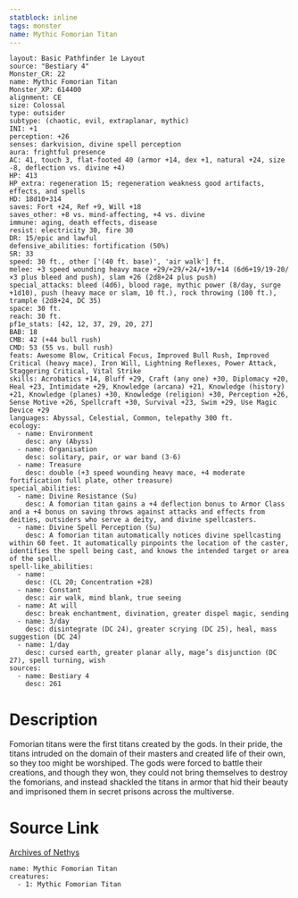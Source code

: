 ```yaml
---
statblock: inline
tags: monster
name: Mythic Fomorian Titan
---
```

```statblock
layout: Basic Pathfinder 1e Layout
source: "Bestiary 4"
Monster_CR: 22
name: Mythic Fomorian Titan
Monster_XP: 614400
alignment: CE
size: Colossal
type: outsider
subtype: (chaotic, evil, extraplanar, mythic)
INI: +1
perception: +26
senses: darkvision, divine spell perception
aura: frightful presence
AC: 41, touch 3, flat-footed 40 (armor +14, dex +1, natural +24, size -8, deflection vs. divine +4)
HP: 413
HP_extra: regeneration 15; regeneration weakness good artifacts, effects, and spells
HD: 18d10+314
saves: Fort +24, Ref +9, Will +18
saves_other: +8 vs. mind-affecting, +4 vs. divine
immune: aging, death effects, disease
resist: electricity 30, fire 30
DR: 15/epic and lawful
defensive_abilities: fortification (50%)
SR: 33
speed: 30 ft., other ['(40 ft. base)', 'air walk'] ft.
melee: +3 speed wounding heavy mace +29/+29/+24/+19/+14 (6d6+19/19-20/×3 plus bleed and push), slam +26 (2d8+24 plus push)
special_attacks: bleed (4d6), blood rage, mythic power (8/day, surge +1d10), push (heavy mace or slam, 10 ft.), rock throwing (100 ft.), trample (2d8+24, DC 35)
space: 30 ft.
reach: 30 ft.
pf1e_stats: [42, 12, 37, 29, 20, 27]
BAB: 18
CMB: 42 (+44 bull rush)
CMD: 53 (55 vs. bull rush)
feats: Awesome Blow, Critical Focus, Improved Bull Rush, Improved Critical (heavy mace), Iron Will, Lightning Reflexes, Power Attack, Staggering Critical, Vital Strike
skills: Acrobatics +14, Bluff +29, Craft (any one) +30, Diplomacy +20, Heal +23, Intimidate +29, Knowledge (arcana) +21, Knowledge (history) +21, Knowledge (planes) +30, Knowledge (religion) +30, Perception +26, Sense Motive +26, Spellcraft +30, Survival +23, Swim +29, Use Magic Device +29
languages: Abyssal, Celestial, Common, telepathy 300 ft.
ecology:
  - name: Environment
    desc: any (Abyss)
  - name: Organisation
    desc: solitary, pair, or war band (3-6)
  - name: Treasure
    desc: double (+3 speed wounding heavy mace, +4 moderate fortification full plate, other treasure)
special_abilities:
  - name: Divine Resistance (Su)
    desc: A fomorian titan gains a +4 deflection bonus to Armor Class and a +4 bonus on saving throws against attacks and effects from deities, outsiders who serve a deity, and divine spellcasters.
  - name: Divine Spell Perception (Su)
    desc: A fomorian titan automatically notices divine spellcasting within 60 feet. It automatically pinpoints the location of the caster, identifies the spell being cast, and knows the intended target or area of the spell.
spell-like_abilities:
  - name:
    desc: (CL 20; Concentration +28)
  - name: Constant
    desc: air walk, mind blank, true seeing
  - name: At will
    desc: break enchantment, divination, greater dispel magic, sending
  - name: 3/day
    desc: disintegrate (DC 24), greater scrying (DC 25), heal, mass suggestion (DC 24)
  - name: 1/day
    desc: cursed earth, greater planar ally, mage’s disjunction (DC 27), spell turning, wish
sources:
  - name: Bestiary 4
    desc: 261
```
# Description
Fomorian titans were the first titans created by the gods. In their pride, the titans intruded on the domain of their masters and created life of their own, so they too might be worshiped. The gods were forced to battle their creations, and though they won, they could not bring themselves to destroy the fomorians, and instead shackled the titans in armor that hid their beauty and imprisoned them in secret prisons across the multiverse.
# Source Link
[Archives of Nethys](https://aonprd.com/MythicMonsterDisplay.aspx?ItemName=Fomorian%20Titan)
```encounter-table
name: Mythic Fomorian Titan
creatures:
  - 1: Mythic Fomorian Titan
```
